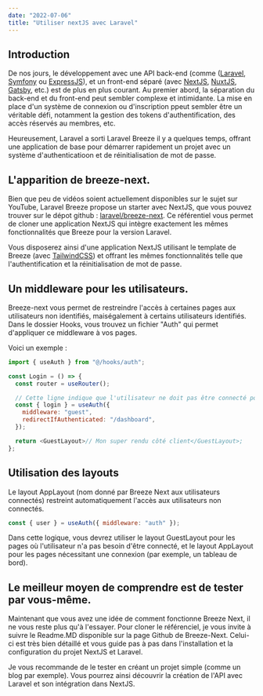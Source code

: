 ```yaml
---
date: "2022-07-06"
title: "Utiliser nextJS avec Laravel"
---
```


## Introduction

De nos jours, le développement avec une API back-end (comme ([Laravel](https://laravel.com/), [Symfony](https://symfony.com/) ou [ExpressJS](https://expressjs.com/fr/)), et un front-end séparé (avec [NextJS](https://nextjs.org/), [NuxtJS](https://nuxtjs.org/), [Gatsby](https://www.gatsbyjs.com/), etc.) est de plus en plus courant. Au premier abord, la séparation du back-end et du front-end peut sembler complexe et intimidante. La mise en place d'un système de connexion ou d'inscription ppeut sembler être un véritable défi, notamment la gestion des tokens d'authentification, des accès réservés au membres, etc. 


Heureusement, Laravel a sorti Laravel Breeze il y a quelques temps, offrant une application de base pour démarrer rapidement un projet avec un système d'authenticatioon et de réinitialisation de mot de passe.

## L'apparition de breeze-next.

Bien que peu de vidéos soient actuellement disponibles sur le sujet sur YouTube, Laravel Breeze propose un starter avec NextJS, que vous pouvez trouver sur le dépot github : [laravel/breeze-next](https://github.com/laravel/breeze-next). Ce référentiel vous permet de cloner une application NextJS qui intègre exactement les mêmes fonctionnalités que Breeze pour la version Laravel.

Vous disposerez ainsi d'une application NextJS utilisant le template de Breeze (avec [TailwindCSS](https://tailwindcss.com/)) et offrant les mêmes fonctionnalités telle que l'authentification et la réinitialisation de mot de passe.

## Un middleware pour les utilisateurs.

Breeze-next vous permet de restreindre l'accès à certaines pages aux utilisateurs non identifiés, maiségalement à certains utilisateurs identifiés. Dans le dossier Hooks, vous trouvez un fichier "Auth" qui permet d'appliquer ce middleware à vos pages.

Voici un exemple :

```js
import { useAuth } from "@/hooks/auth";

const Login = () => {
  const router = useRouter();

  // Cette ligne indique que l'utilisateur ne doit pas être connecté pour accéder à cette page, si il est connecté, on le redirige vers le dashboard.
  const { login } = useAuth({
    middleware: "guest",
    redirectIfAuthenticated: "/dashboard",
  });

  return <GuestLayout>// Mon super rendu côté client</GuestLayout>;
};
```

## Utilisation des layouts

Le layout AppLayout (nom donné par Breeze Next aux utilisateurs connectés) restreint automatiquement l'accès aux utilisateurs non connectés.

```js
const { user } = useAuth({ middleware: "auth" });
```

Dans cette logique, vous devrez utiliser le layout GuestLayout pour les pages où l'utilisateur n'a pas besoin d'être connecté, et le layout AppLayout pour les pages nécessitant une connexion (par exemple, un tableau de bord).

## Le meilleur moyen de comprendre est de tester par vous-même.

Maintenant que vous avez une idée de comment fonctionne Breeze Next, il ne vous reste plus qu'à l'essayer. Pour cloner le référenciel, je vous invite à suivre le Readme.MD disponible sur la page Github de Breeze-Next. Celui-ci est très bien détaillé et vous guide pas à pas dans l'installation et la configuration du projet NextJS et Laravel.

Je vous recommande de le tester en créant un projet simple (comme un blog par exemple). Vous pourrez ainsi découvrir la création de l'API avec Laravel et son intégration dans NextJS.
